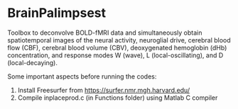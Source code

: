 # BrainPalimpsest
Toolbox to deconvolve BOLD-fMRI data and simultaneously obtain 
spatiotemporal images of the neural activity, neuroglial drive, 
cerebral blood flow (CBF), cerebral blood volume (CBV), 
deoxygenated hemoglobin (dHb) concentration, and response modes 
W (wave), L (local-oscillating), and D (local-decaying).


Some important aspects before running the codes:
1. Install Freesurfer from https://surfer.nmr.mgh.harvard.edu/
2. Compile inplaceprod.c (in Functions folder) using Matlab C compiler

